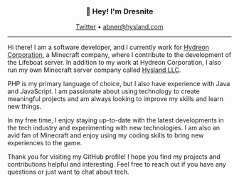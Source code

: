 <h3 align="center">👋 Hey! I'm Dresnite</h3>
<p align="center">
  <a href="https://twitter.com/dresnite">Twitter</a> •
  <a href="mailto:dresnite@hysland.com">abner@hysland.com</a>
</p>

---
Hi there! I am a software developer, and I currently work for [Hydreon Corporation](https://hydreon.com/), a Minecraft company, where I contribute to the development of the Lifeboat server. In addition to my work at Hydreon Corporation, I also run my own Minecraft server company called [Hysland LLC](https://hysland.com).

PHP is my primary language of choice, but I also have experience with Java and JavaScript. I am passionate about using technology to create meaningful projects and am always looking to improve my skills and learn new things.

In my free time, I enjoy staying up-to-date with the latest developments in the tech industry and experimenting with new technologies. I am also an avid fan of Minecraft and enjoy using my coding skills to bring new experiences to the game.

Thank you for visiting my GitHub profile! I hope you find my projects and contributions helpful and interesting. Feel free to reach out if you have any questions or just want to chat about tech.
